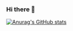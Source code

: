 ### Hi there 👋

[![Anurag's GitHub stats](https://github-readme-stats.vercel.app/api?kakaeve=anuraghazra)](https://github.com/anuraghazra/github-readme-stats)

<!--
**kakaeve/kakaeve** is a ✨ _special_ ✨ repository because its `README.md` (this file) appears on your GitHub profile.

Here are some ideas to get you started:

- 🔭 I’m currently working on ...
- 🌱 I’m currently learning ...
- 👯 I’m looking to collaborate on ...
- 🤔 I’m looking for help with ...
- 💬 Ask me about ...
- 📫 How to reach me: ...
- 😄 Pronouns: ...
- ⚡ Fun fact: ...
-->
